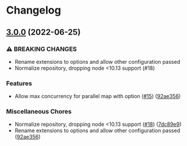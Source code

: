 # Changelog

## [3.0.0](https://www.github.com/gulpjs/now-and-later/compare/v2.0.1...v3.0.0) (2022-06-25)


### ⚠ BREAKING CHANGES

* Rename extensions to options and allow other configuration passed
* Normalize repository, dropping node <10.13 support (#18)

### Features

* Allow max concurrency for parallel map with option ([#15](https://www.github.com/gulpjs/now-and-later/issues/15)) ([92ae356](https://www.github.com/gulpjs/now-and-later/commit/92ae356741c0591fca8752f195094657e21108c3))


### Miscellaneous Chores

* Normalize repository, dropping node <10.13 support ([#18](https://www.github.com/gulpjs/now-and-later/issues/18)) ([7dc89e9](https://www.github.com/gulpjs/now-and-later/commit/7dc89e93acae6c7a97447d8a5322043c26483631))
* Rename extensions to options and allow other configuration passed ([92ae356](https://www.github.com/gulpjs/now-and-later/commit/92ae356741c0591fca8752f195094657e21108c3))

